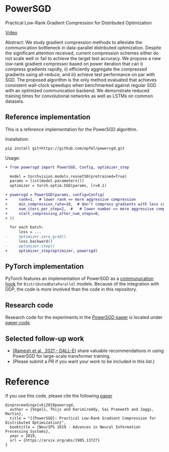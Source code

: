 # PowerSGD

Practical Low-Rank Gradient Compression for Distributed Optimization

[Video](https://www.youtube.com/watch?v=xVxSu7KGtHw)

Abstract:
We study gradient compression methods to alleviate the communication bottleneck in data-parallel distributed optimization. Despite the significant attention received, current compression schemes either do not scale well or fail to achieve the target test accuracy. We propose a new low-rank gradient compressor based on power iteration that can i) compress gradients rapidly, ii) efficiently aggregate the compressed gradients using all-reduce, and iii) achieve test performance on par with SGD. The proposed algorithm is the only method evaluated that achieves consistent wall-clock speedups when benchmarked against regular SGD with an optimized communication backend. We demonstrate reduced training times for convolutional networks as well as LSTMs on common datasets.


## Reference implementation

This is a reference implementation for the PowerSGD algorithm.

Installation:

```bash
pip install git+https://github.com/epfml/powersgd.git
```

Usage:

```diff
+ from powersgd import PowerSGD, Config, optimizer_step

  model = torchvision.models.resnet50(pretrained=True)
  params = list(model.parameters())
  optimizer = torch.optim.SGD(params, lr=0.1)

+ powersgd = PowerSGD(params, config=Config(
+     rank=1,  # lower rank => more aggressive compression
+     min_compression_rate=10,  # don't compress gradients with less compression
+     num_iters_per_step=2,  #   # lower number => more aggressive compression
+     start_compressing_after_num_steps=0,
+ ))

  for each batch:
      loss = ...
-     optimizer.zero_grad()
      loss.backward()
-     optimizer.step()
+     optimizer_step(optimizer, powersgd)
```

## PyTorch implementation
PyTorch features an implementation of PowerSGD as a [communucation hook](https://pytorch.org/docs/stable/ddp_comm_hooks.html) for `DistributedDataParallel` models.
Because of the integration with DDP, the code is more involved than the code in this repository.
## Research code

Research code for the experiments in the [PowerSGD paper](https://arxiv.org/abs/1905.13727) is located under [paper-code](./paper-code/README.md).

## Selected follow-up work 
- [(Ramesh et al., 2021 - DALL-E)](https://arxiv.org/abs/2102.12092) share valuable recommendations in using PowerSGD for large-scale transformer training.
- (Please submit a PR if you want your work to be included in this list.)


# Reference

If you use this code, please cite the following [paper](https://arxiv.org/abs/1905.13727)

    @inproceedings{vkj2019powersgd,
      author = {Vogels, Thijs and Karimireddy, Sai Praneeth and Jaggi, Martin},
      title = "{{PowerSGD}: Practical Low-Rank Gradient Compression for Distributed Optimization}",
      booktitle = {NeurIPS 2019 - Advances in Neural Information Processing Systems},
      year = 2019,
      url = {https://arxiv.org/abs/1905.13727}
    }
